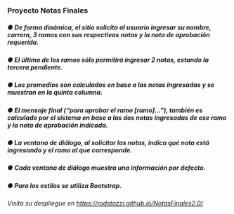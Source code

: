 ### Proyecto Notas Finales

##### ● De forma dinámica, el sitio solicita al usuario ingresar su nombre, carrera, 3 ramos con sus respectivas notas y la nota de aprobación requerida.
##### ● El último de los ramos sólo permitirá ingresar 2 notas, estando la tercera pendiente.
##### ● Los promedios son calculados en base a las notas ingresadas y se muestran en la quinta columna.
##### ● El mensaje final (“para aprobar el ramo [ramo]...”), también es calculado por el sistema en base a las dos notas ingresadas de ese ramo y la nota de aprobación indicada.
##### ● La ventana de diálogo, al solicitar las notas, indica qué nota está ingresando y el ramo al que corresponde.
##### ● Cada ventana de diálogo muestra una información por defecto.
##### ● Para los estilos se utiliza Bootstrap.

######  Visita su despliegue en https://rodstazzi.github.io/NotasFinales2.0/
